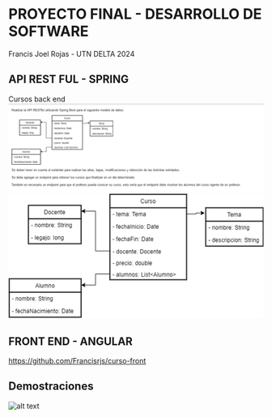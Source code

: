 # PROYECTO FINAL - DESARROLLO DE SOFTWARE
Francis Joel Rojas - UTN DELTA 2024
## API REST FUL - SPRING 
Cursos back end
![alt text](https://github.com/Francisrjs/curso-back/blob/main/tp-final.png)
![alt text](https://github.com/Francisrjs/curso-back/blob/main/tp-final-bd.png)
## FRONT END - ANGULAR 
https://github.com/Francisrjs/curso-front

## Demostraciones

![alt text](https://github.com/Francisrjs/cursos-utn/blob/main/img/cursos-detail.png)
